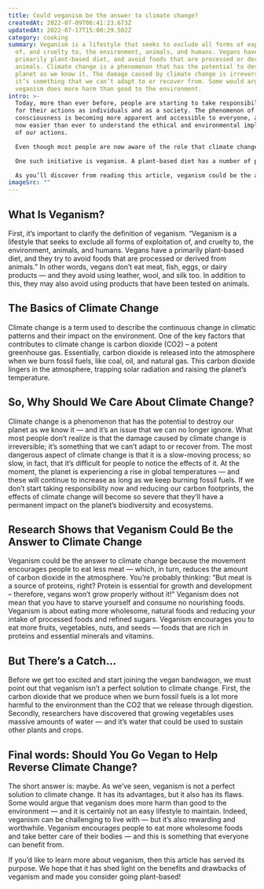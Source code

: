 ```yaml
---
title: Could veganism be the answer to climate change?
createdAt: 2022-07-09T06:41:23.673Z
updatedAt: 2022-07-17T15:00:29.502Z
category: cooking
summary: Veganism is a lifestyle that seeks to exclude all forms of exploitation
  of, and cruelty to, the environment, animals, and humans. Vegans have a
  primarily plant-based diet, and avoid foods that are processed or derived from
  animals. Climate change is a phenomenon that has the potential to destroy our
  planet as we know it. The damage caused by climate change is irreversible;
  it’s something that we can’t adapt to or recover from. Some would argue that
  veganism does more harm than good to the environment.
intro: >-
  Today, more than ever before, people are starting to take responsibility
  for their actions as individuals and as a society. The phenomenon of social
  consciousness is becoming more apparent and accessible to everyone, and it’s
  now easier than ever to understand the ethical and environmental implications
  of our actions.

  Even though most people are now aware of the role that climate change plays in destroying the planet and reducing its biodiversity, very few are taking actionable steps to reduce their carbon footprint by reducing waste and using cleaner energy. In addition to this, there is no singular answer or solution to reversing the effects of pollution on our home planet; rather, it will require an amalgamation of many different initiatives working together simultaneously.

  One such initiative is veganism. A plant-based diet has a number of positive benefits on the environment — mainly because raising livestock produces a substantial amount of greenhouse gas emissions. If we all stopped eating meat it would have a huge effect on carbon dioxide levels, deforestation rates, and natural water courses.

  As you’ll discover from reading this article, veganism could be the answer to climate change; however, there are also some drawbacks. This article explores all angles so that you can make an informed decision whether you’d like to become vegan or not.
imageSrc: ""
---
```


## What Is Veganism?

First, it’s important to clarify the definition of veganism. “Veganism is a lifestyle that seeks to exclude all forms of exploitation of, and cruelty to, the environment, animals, and humans. Vegans have a primarily plant-based diet, and they try to avoid foods that are processed or derived from animals.”
In other words, vegans don’t eat meat, fish, eggs, or dairy products — and they avoid using leather, wool, and silk too. In addition to this, they may also avoid using products that have been tested on animals.

## The Basics of Climate Change

Climate change is a term used to describe the continuous change in climatic patterns and their impact on the environment.
One of the key factors that contributes to climate change is carbon dioxide (CO2) – a potent greenhouse gas. Essentially, carbon dioxide is released into the atmosphere when we burn fossil fuels, like coal, oil, and natural gas. This carbon dioxide lingers in the atmosphere, trapping solar radiation and raising the planet’s temperature.

## So, Why Should We Care About Climate Change?

Climate change is a phenomenon that has the potential to destroy our planet as we know it — and it’s an issue that we can no longer ignore.
What most people don’t realize is that the damage caused by climate change is irreversible; it’s something that we can’t adapt to or recover from.
The most dangerous aspect of climate change is that it is a slow-moving process; so slow, in fact, that it’s difficult for people to notice the effects of it. At the moment, the planet is experiencing a rise in global temperatures — and these will continue to increase as long as we keep burning fossil fuels.
If we don’t start taking responsibility now and reducing our carbon footprints, the effects of climate change will become so severe that they’ll have a permanent impact on the planet’s biodiversity and ecosystems.

## Research Shows that Veganism Could Be the Answer to Climate Change

Veganism could be the answer to climate change because the movement encourages people to eat less meat — which, in turn, reduces the amount of carbon dioxide in the atmosphere.
You’re probably thinking: “But meat is a source of proteins, right? Protein is essential for growth and development – therefore, vegans won’t grow properly without it!”
Veganism does not mean that you have to starve yourself and consume no nourishing foods. Veganism is about eating more wholesome, natural foods and reducing your intake of processed foods and refined sugars.
Veganism encourages you to eat more fruits, vegetables, nuts, and seeds — foods that are rich in proteins and essential minerals and vitamins.

## But There’s a Catch…

Before we get too excited and start joining the vegan bandwagon, we must point out that veganism isn’t a perfect solution to climate change.
First, the carbon dioxide that we produce when we burn fossil fuels is a lot more harmful to the environment than the CO2 that we release through digestion. Secondly, researchers have discovered that growing vegetables uses massive amounts of water — and it’s water that could be used to sustain other plants and crops.

## Final words: Should You Go Vegan to Help Reverse Climate Change?

The short answer is: maybe.
As we’ve seen, veganism is not a perfect solution to climate change. It has its advantages, but it also has its flaws. Some would argue that veganism does more harm than good to the environment — and it is certainly not an easy lifestyle to maintain.
Indeed, veganism can be challenging to live with — but it’s also rewarding and worthwhile. Veganism encourages people to eat more wholesome foods and take better care of their bodies — and this is something that everyone can benefit from.

If you’d like to learn more about veganism, then this article has served its purpose. We hope that it has shed light on the benefits and drawbacks of veganism and made you consider going plant-based!
